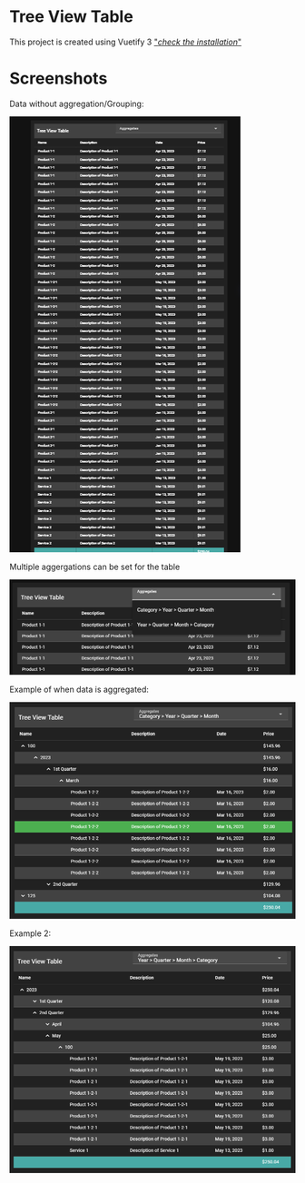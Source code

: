 # Tree View Table

This project is created using Vuetify 3 ["_check the installation_"](https://vuetifyjs.com/en/getting-started/installation/)

# Screenshots

Data without aggregation/Grouping:

![Flat data representation](screenshots/flat_data.png)

Multiple aggergations can be set for the table

![Aggregations](screenshots/aggregation_options.png)

Example of when data is aggregated:

![Example_1](screenshots/aggregated_data_example_1.png)

Example 2:

![Example_2](screenshots/aggregated_data_example_2.png)